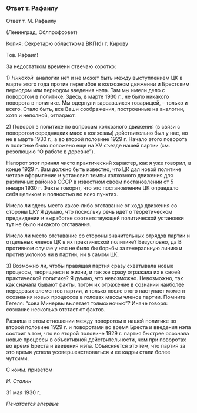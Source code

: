 ### Ответ т. Рафаилу

Ответ т. М. Рафаилу

(Ленинград, Облпрофсовет)

Копия: Секретарю областкома ВКП(б) т. Кирову

Тов. Рафаил!

За недостатком времени отвечаю коротко:

1) _Никакой_  аналогии нет и не может быть между выступлением ЦК в марте этого года против перегибов в колхозном движении и Брестским периодом или периодом введения нэпа. Там мы имели дело с поворотом в политике. Здесь, в марте 1930 г., не было никакого поворота в политике. Мы одернули зарвавшихся товарищей, – только и всего. Стало быть, все Ваши соображения, построенные на аналогии, хотя и неполной, отпадают.

2) Поворот в политике по вопросам колхозного движения (в связи с поворотом середняцких масс к колхозам) действительно был у нас, но не в марте 1930 г., а во второй половине 1929 г. Начало этого поворота в политике было положено еще на XV съезде нашей партии (см. резолюцию “О работе в деревне”).

Напорот этот принял чисто практический характер, как я уже говорил, в конце 1929 г. Вам должно быть известно, что ЦК дал новой политике четкое оформление и установил темпы колхозного движения для различных районов СССР в известном своем постановлении от 5 января 1930 г. Факты говорят, что это постановление ЦК оправдало себя целиком и полностью во всех пунктах.

Имело ли здесь место какое‑либо отставание от хода движения со стороны ЦК? Я думаю, что поскольку речь идет о теоретическом предвидении и выработке соответствующей политической установки тут не было никакого отставания.

Имело ли место отставание со стороны значительных отрядов партии и отдельных членов ЦК в их практической политике? Безусловно, да В противном случае у нас не было бы борьбы за генеральную линию и против уклонов ни в партии, ни в самом ЦК.

3) Возможно ли, чтобы правящая партия сразу схватывала новые процессы, творящиеся в жизни, и так же сразу отражала их в своей практической политике? Я думаю, что невозможно. Невозможно, так как сначала бывают факты, потом их отражение в сознании наиболее передовых элементов партии, и только после этого наступает момент осознания новых процессов в головах массы членов партии. Помните Гегеля: “сова Минервы вылетает только ночью”? Иначе говоря: сознание несколько отстает от фактов.

Разница в этом отношении между поворотом в нашей политике во второй половине 1929 г. и поворотами во время Бреста и введения нэпа состоит в том, что во второй половине 1929 г. партия быстрее осознала новые процессы в объективной действительности, чем при поворотах во время Бреста и введения нэпа. Объясняется это тем, что партия за это время успела усовершенствоваться и ее кадры стали более чуткими.

С комм. приветом

_И. Сталин_

31 мая 1930 г.

_Печатается впервые_